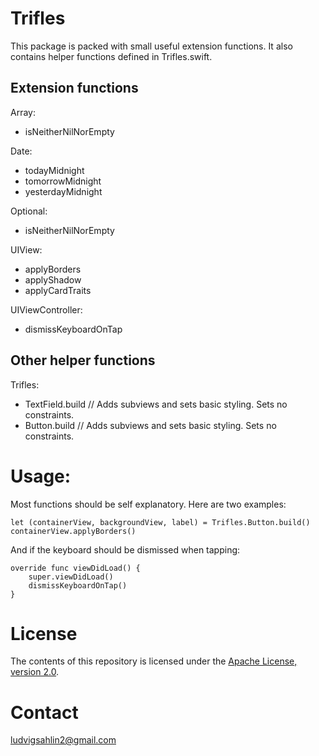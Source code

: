 # Trifles

This package is packed with small useful extension functions.
It also contains helper functions defined in Trifles.swift.

## Extension functions
Array:
- isNeitherNilNorEmpty

Date:
- todayMidnight
- tomorrowMidnight
- yesterdayMidnight

Optional:
- isNeitherNilNorEmpty

UIView:
- applyBorders
- applyShadow
- applyCardTraits

UIViewController:
- dismissKeyboardOnTap

## Other helper functions
Trifles:
- TextField.build // Adds subviews and sets basic styling. Sets no constraints.
- Button.build    // Adds subviews and sets basic styling. Sets no constraints.



# Usage:

Most functions should be self explanatory. Here are two examples:

    let (containerView, backgroundView, label) = Trifles.Button.build()
    containerView.applyBorders()

And if the keyboard should be dismissed when tapping:

    override func viewDidLoad() {
        super.viewDidLoad()
        dismissKeyboardOnTap()
    }



# License

The contents of this repository is licensed under the
[Apache License, version 2.0](http://www.apache.org/licenses/LICENSE-2.0).



# Contact

ludvigsahlin2@gmail.com
